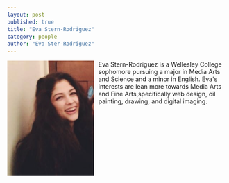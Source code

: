 ```yaml
---
layout: post
published: true
title: "Eva Stern-Rodriguez"
category: people
author: "Eva Ster-Rodriguez"
---
```


<style> img{width:200px; float:left; margin-right:10px;}</style>
![eva.jpg.png](/assets/eva.jpg.png)



Eva Stern-Rodriguez is a Wellesley College sophomore pursuing a major in Media Arts and Science and a minor in English.    Eva's interests are lean more towards Media Arts and Fine Arts,specifically web design, oil painting, drawing, and digital imaging. 